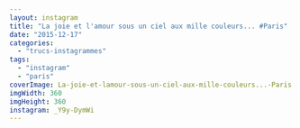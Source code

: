 ```yaml
---
layout: instagram
title: "La joie et l'amour sous un ciel aux mille couleurs... #Paris"
date: "2015-12-17"
categories: 
  - "trucs-instagrammes"
tags: 
  - "instagram"
  - "paris"
coverImage: La-joie-et-lamour-sous-un-ciel-aux-mille-couleurs...-Paris.jpg
imgWidth: 360
imgHeight: 360
instagram: _Y9y-DymWi
---
```

